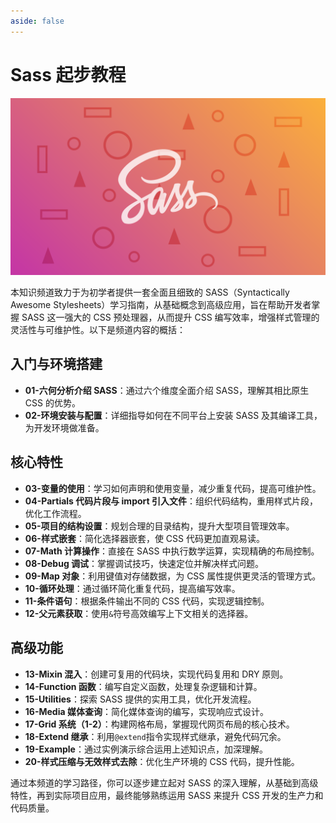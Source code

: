 ```yaml
---
aside: false
---
```


# Sass 起步教程

![Sass起步教程](/images/sass-intro.png)

本知识频道致力于为初学者提供一套全面且细致的 SASS（Syntactically Awesome Stylesheets）学习指南，从基础概念到高级应用，旨在帮助开发者掌握 SASS 这一强大的 CSS 预处理器，从而提升 CSS 编写效率，增强样式管理的灵活性与可维护性。以下是频道内容的概括：

## 入门与环境搭建

- **01-六何分析介绍 SASS**：通过六个维度全面介绍 SASS，理解其相比原生 CSS 的优势。
- **02-环境安装与配置**：详细指导如何在不同平台上安装 SASS 及其编译工具，为开发环境做准备。

## 核心特性

- **03-变量的使用**：学习如何声明和使用变量，减少重复代码，提高可维护性。
- **04-Partials 代码片段与 import 引入文件**：组织代码结构，重用样式片段，优化工作流程。
- **05-项目的结构设置**：规划合理的目录结构，提升大型项目管理效率。
- **06-样式嵌套**：简化选择器嵌套，使 CSS 代码更加直观易读。
- **07-Math 计算操作**：直接在 SASS 中执行数学运算，实现精确的布局控制。
- **08-Debug 调试**：掌握调试技巧，快速定位并解决样式问题。
- **09-Map 对象**：利用键值对存储数据，为 CSS 属性提供更灵活的管理方式。
- **10-循环处理**：通过循环简化重复代码，提高编写效率。
- **11-条件语句**：根据条件输出不同的 CSS 代码，实现逻辑控制。
- **12-父元素获取**：使用`&`符号高效编写上下文相关的选择器。

## 高级功能

- **13-Mixin 混入**：创建可复用的代码块，实现代码复用和 DRY 原则。
- **14-Function 函数**：编写自定义函数，处理复杂逻辑和计算。
- **15-Utilities**：探索 SASS 提供的实用工具，优化开发流程。
- **16-Media 媒体查询**：简化媒体查询的编写，实现响应式设计。
- **17-Grid 系统（1-2）**：构建网格布局，掌握现代网页布局的核心技术。
- **18-Extend 继承**：利用`@extend`指令实现样式继承，避免代码冗余。
- **19-Example**：通过实例演示综合运用上述知识点，加深理解。
- **20-样式压缩与无效样式去除**：优化生产环境的 CSS 代码，提升性能。

通过本频道的学习路径，你可以逐步建立起对 SASS 的深入理解，从基础到高级特性，再到实际项目应用，最终能够熟练运用 SASS 来提升 CSS 开发的生产力和代码质量。
